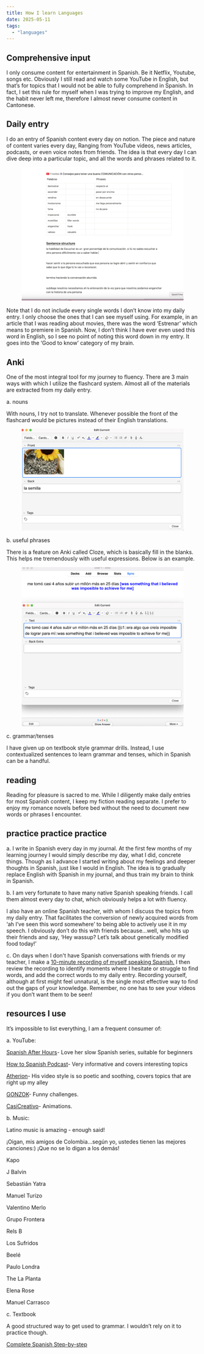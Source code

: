 ```yaml
---
title: How I learn Languages
date: 2025-05-11
tags:
  - "languages"
---
```

<h2> Comprehensive input</h2>

I only consume content for entertainment in Spanish. Be it Netflix, Youtube, songs etc. Obviously I still read and watch some YouTube in English, but that’s for topics that I would not be able to fully comprehend in Spanish. 
In fact, I set this rule for myself when I was trying to improve my English, and the habit never left me, therefore I almost never consume content in Cantonese. 

<h2> Daily entry</h2>

I do an entry of Spanish content every day on notion. The piece and nature of content varies every day, Ranging from YouTube videos, news articles, podcasts, or even voice notes from friends. The idea is that every day I can dive deep into a particular topic, and all the words and phrases related to it.

<figure>

  <img
    src="dailyentry.png"
    alt="Anki example" />

</figure>

Note that I do not include every single words I don’t know into my daily entry. I only choose the ones that I can see myself using. For example, in an article that I was reading about movies, there was the word ‘Estrenar’ which means to premiere in Spanish. Now, I don’t think I have ever even used this word in English, so I see no point of noting this word down in my entry. It goes into the ‘Good to know’  category of my brain. 

<h2> Anki</h2>

One of the most integral tool for my journey to fluency. There are 3 main ways with which I utilize the flashcard system. Almost all of the materials are extracted from my daily entry.

a. nouns

With nouns, I try not to translate. Whenever possible the front of the flashcard would be pictures instead of their English translations.
<figure>

  <img
    src="semilla.png"
    alt="Anki example" />

</figure>

b. useful phrases

There is a feature on Anki called Cloze, which is basically fill in the blanks. This helps me tremendously with useful expressions. Below is an example.
<figure>

  <img
    src="ankiexp.png"
    alt="Anki example" />

</figure>
c. grammar/tenses

I have given up on textbook style grammar drills. Instead, I use contextualized sentences to learn grammar and tenses, which in Spanish can be a handful. 

<h2>reading</h2>

Reading for pleasure is sacred to me. While I diligently make daily entries for most Spanish content, I keep my fiction reading separate. I prefer to enjoy my romance novels before bed without the need to document new words or phrases I encounter.

<h2> practice practice practice</h2>

a. I write in Spanish every day in my journal. At the first few months of my learning journey I would simply describe my day, what I did, concrete things. Though as I advance I started writing about my feelings and deeper thoughts in Spanish, just like I would in English. The idea is to gradually replace English with Spanish  in my journal, and thus train my brain to think in Spanish.

b. I am very fortunate to have many native Spanish speaking friends. I call them almost every day to chat, which obviously helps a lot with fluency.

I also have an online Spanish teacher, with whom I discuss the topics from my daily entry. That facilitates the conversion of newly acquired words from ‘ah I’ve seen this word somewhere’ to being able to actively use it in my speech. I obviously don’t do this with friends because…well, who hits up their friends and say, ‘Hey wassup? Let’s talk about genetically modified food today!’

c. On days when I don't have Spanish conversations with friends or my teacher, I make a <a  class="link" href="https://youtu.be/p1ngKadnOg4">10-minute recording of myself speaking Spanish.</a> I then review the recording to identify moments where I hesitate or struggle to find words, and add the correct words to my daily entry. Recording yourself, although at first might feel unnatural, is the single most effective way to find out the gaps of your knowledge. Remember, no one has to see your videos if you don’t want them to be seen!

<h2>resources I use</h2>

It’s impossible to list everything, I am a frequent consumer of:

a. YouTube:

<a class="link" href="https://www.youtube.com/@spanishafterhours" >Spanish After Hours</a>- Love her slow Spanish series, suitable for beginners

<a class="link" href="https://www.youtube.com/@HowtoSpanishOfficial">How to Spanish Podcast</a>- Very informative and covers interesting topics

<a class="link" href="https://www.youtube.com/@atherion" >Atherion</a>- His video style is so poetic and soothing, covers topics that are right up my alley

<a class="link" href="https://www.youtube.com/@ElGonzok" >GONZOK</a>- Funny challenges. 

<a class="link" href=" https://www.youtube.com/results?search_query=casi+creativo" > CasiCreativo</a>- Animations. 

b. Music:

 Latino music is amazing - enough said!

¡Oigan, mis amigos de Colombia…según yo, ustedes tienen las mejores canciones:) ¡Que no se lo digan a los demás!

Kapo

J Balvin

Sebastián Yatra

Manuel Turízo

Valentino Merlo

Grupo Frontera

Rels B

Los Sufridos

Beelé

Paulo Londra

The La Planta

Elena Rose

Manuel Carrasco

c. Textbook

A good structured way to get used to grammar. I wouldn’t rely on it to practice though.

<a class="link" href="https://www.goodreads.com/book/show/32282810-complete-spanish-step-by-step" > Complete Spanish Step-by-step</a>